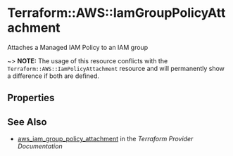 # Terraform::AWS::IamGroupPolicyAttachment

Attaches a Managed IAM Policy to an IAM group

~> **NOTE:** The usage of this resource conflicts with the `Terraform::AWS::IamPolicyAttachment` resource and will permanently show a difference if both are defined.

## Properties


## See Also

* [aws_iam_group_policy_attachment](https://www.terraform.io/docs/providers/aws/r/iam_group_policy_attachment.html) in the _Terraform Provider Documentation_